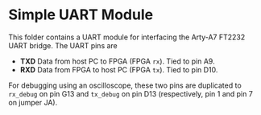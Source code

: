 # Simple UART Module

This folder contains a UART module for interfacing the Arty-A7 FT2232 UART bridge. The UART pins are
* **TXD** Data from host PC to FPGA (FPGA `rx`). Tied to pin A9.
* **RXD** Data from FPGA to host PC (FPGA `tx`). Tied to pin D10.

For debugging using an oscilloscope, these two pins are duplicated to `rx_debug` on pin G13 and `tx_debug` on pin D13 (respectively, pin 1 and pin 7 on jumper JA).


